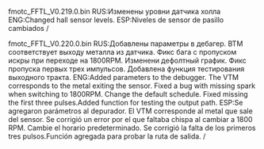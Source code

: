 
fmotc_FFTL_V0.219.0.bin 
RUS:Изменены уровни датчика холла
ENG:Changed hall sensor levels.
ESP:Niveles de sensor de pasillo cambiados /

fmotc_FFTL_V0.220.0.bin 
RUS:Добавлены параметры в дебагер. ВТМ соответствует выходу металла из датчика. Фикс бага с пропуском искры при переходе на 1800RPM. Изменени дефолтный график. Фикс пропуска первых трех импульсов. Добавлена функция тестирования выходного тракта.
ENG:Added parameters to the debugger. The VTM corresponds to the metal exiting the sensor. Fixed a bug with missing spark when switching to 1800RPM. Change the default schedule. Fixed missing the first three pulses.Added function for testing the output path.
ESP:Se agregaron parámetros al depurador. El VTM corresponde al metal que sale del sensor. Se corrigió un error por el que faltaba chispa al cambiar a 1800 RPM. Cambie el horario predeterminado. Se corrigió la falta de los primeros tres pulsos.Función agregada para probar la ruta de salida. /









